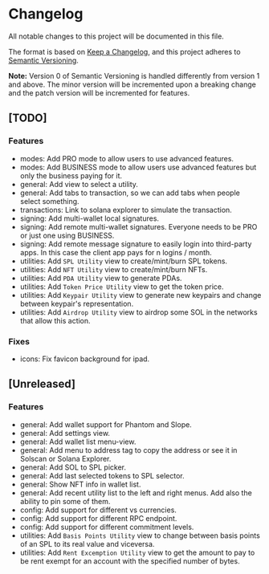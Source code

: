 # Changelog

All notable changes to this project will be documented in this file.

The format is based on [Keep a Changelog](https://keepachangelog.com/en/1.0.0/),
and this project adheres to [Semantic Versioning](https://semver.org/spec/v2.0.0.html).

**Note:** Version 0 of Semantic Versioning is handled differently from version 1 and above.
The minor version will be incremented upon a breaking change and the patch version will be incremented for features.

## [TODO]

### Features

* modes: Add PRO mode to allow users to use advanced features.
* modes: Add BUSINESS mode to allow users use advanced features but only the business paying for it.
* general: Add view to select a utility.
* general: Add tabs to transaction, so we can add tabs when people select something.
* transactions: Link to solana explorer to simulate the transaction.
* signing: Add multi-wallet local signatures.
* signing: Add remote multi-wallet signatures. Everyone needs to be PRO or just one using BUSINESS.
* signing: Add remote message signature to easily login into third-party apps. In this case the client app pays for n
  logins / month.
* utilities: Add `SPL Utility` view to create/mint/burn SPL tokens.
* utilities: Add `NFT Utility` view to create/mint/burn NFTs.
* utilities: Add `PDA Utility` view to generate PDAs.
* utilities: Add `Token Price Utility` view to get the token price.
* utilities: Add `Keypair Utility` view to generate new keypairs and change between keypair's representation.
* utilities: Add `Airdrop Utility` view to airdrop some SOL in the networks that allow this action.

### Fixes

* icons: Fix favicon background for ipad.

## [Unreleased]

### Features

* general: Add wallet support for Phantom and Slope.
* general: Add settings view.
* general: Add wallet list menu-view.
* general: Add menu to address tag to copy the address or see it in Solscan or Solana Explorer.
* general: Add SOL to SPL picker.
* general: Add last selected tokens to SPL selector.
* general: Show NFT info in wallet list.
* general: Add recent utility list to the left and right menus. Add also the ability to pin some of them.
* config: Add support for different vs currencies.
* config: Add support for different RPC endpoint.
* config: Add support for different commitment levels.
* utilities: Add `Basis Points Utility` view to change between basis points of an SPL to its real value and viceversa.
* utilities: Add `Rent Excemption Utility` view to get the amount to pay to be rent exempt for an account with the
  specified number of bytes.
